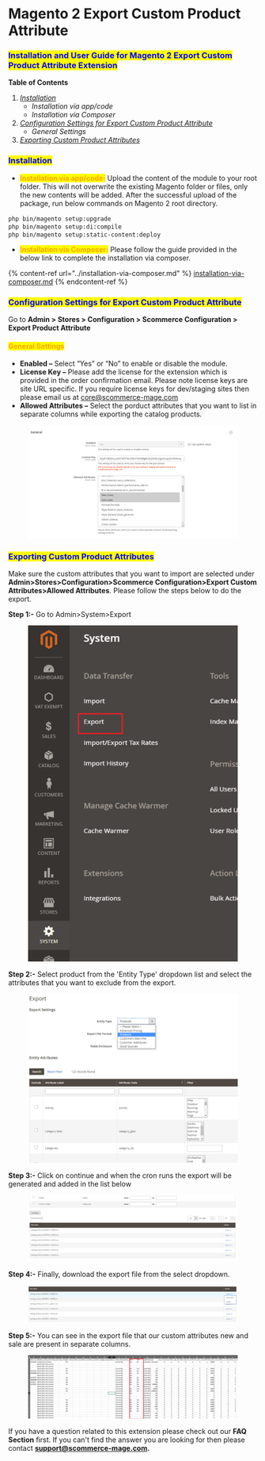 # Magento 2 Export Custom Product Attribute

### <mark style="color:blue;">Installation and User Guide for Magento 2 Export Custom Product Attribute Extension</mark>

**Table of Contents**

1. [_Installation_ ](magento-2-export-custom-product-attribute.md#\_bookmark0)
   * _Installation via app/code_&#x20;
   * _Installation via Composer_
2. [_Configuration Settings for Export Custom Product Attribute_](magento-2-export-custom-product-attribute.md#\_bookmark3)
   * _General Settings_&#x20;
3. [_Exporting Custom Product Attributes_](magento-2-export-custom-product-attribute.md#\_bookmark8)

### <mark style="color:blue;">Installation</mark> <a href="#_bookmark0" id="_bookmark0"></a>

* <mark style="color:orange;">**Installation via app/code:**</mark> Upload the content of the module to your root folder. This will not overwrite the existing Magento folder or files, only the new contents will be added. After the successful upload of the package, run below commands on Magento 2 root directory.

```
php bin/magento setup:upgrade
php bin/magento setup:di:compile
php bin/magento setup:static-content:deploy
```

* <mark style="color:orange;">**Installation via Composer:**</mark> Please follow the guide provided in the below link to complete the installation via composer.

{% content-ref url="../installation-via-composer.md" %}
[installation-via-composer.md](../installation-via-composer.md)
{% endcontent-ref %}

### <mark style="color:blue;">Configuration Settings for Export Custom Product Attribute</mark> <a href="#_bookmark3" id="_bookmark3"></a>

Go to **Admin > Stores > Configuration > Scommerce Configuration > Export Product Attribute**

#### <mark style="color:orange;">General Settings</mark> <a href="#_bookmark4" id="_bookmark4"></a>

* **Enabled –** Select “Yes” or “No” to enable or disable the module.
* **License Key –** Please add the license for the extension which is provided in the order confirmation email. Please note license keys are site URL specific. If you require license keys for dev/staging sites then please email us at [core@scommerce-mage.com](mailto:core@scommerce-mage.com)
* **Allowed Attributes –** Select the porduct attributes that you want to list in separate columns while exporting the catalog products.

<figure><img src="../../.gitbook/assets/image (1) (1).png" alt=""><figcaption></figcaption></figure>

### <mark style="color:blue;">Exporting Custom Product Attributes</mark> <a href="#_bookmark8" id="_bookmark8"></a>

Make sure the custom attributes that you want to import are selected under **Admin>Stores>Configuration>Scommerce Configuration>Export Custom Attributes>Allowed Attributes**. Please follow the steps below to do the export.

**Step 1:-** Go to Admin>System>Export

<figure><img src="../../.gitbook/assets/1.png" alt=""><figcaption></figcaption></figure>

**Step 2:-** Select product from the 'Entity Type' dropdown list and select the attributes that you want to exclude from the export.

<figure><img src="../../.gitbook/assets/image (2).png" alt=""><figcaption></figcaption></figure>

**Step 3:-** Click on continue and when the cron runs the export will be generated and added in the list below

<figure><img src="../../.gitbook/assets/image (8) (2).png" alt=""><figcaption></figcaption></figure>

&#x20;**Step 4:-** Finally, download the export file from the select dropdown.

<figure><img src="../../.gitbook/assets/image (7).png" alt=""><figcaption></figcaption></figure>

**Step 5:-** You can see in the export file that our custom attributes new and sale are present in separate columns.

<figure><img src="../../.gitbook/assets/exportproductattr.png" alt=""><figcaption></figcaption></figure>

If you have a question related to this extension please check out our **FAQ Section** first. If you can't find the answer you are looking for then please contact [**support@scommerce-mage.com**](mailto:core@scommerce-mage.com)**.**
